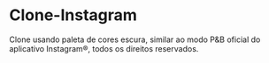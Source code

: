 # Clone-Instagram
Clone usando paleta de cores escura, similar ao modo P&amp;B oficial do aplicativo Instagram®, todos os direitos reservados. 
